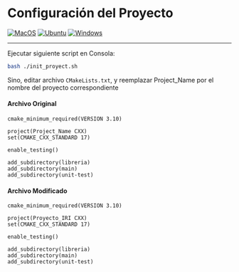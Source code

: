 # Configuración del Proyecto
[![MacOS](https://github.com/UF-IRI/Plantilla_CMake_CPP/actions/workflows/macos.yml/badge.svg)](https://github.com/UF-IRI/Plantilla_CMake_CPP/actions/workflows/macos.yml)
[![Ubuntu](https://github.com/UF-IRI/Plantilla_CMake_CPP/actions/workflows/ubuntu.yml/badge.svg)](https://github.com/UF-IRI/Plantilla_CMake_CPP/actions/workflows/ubuntu.yml)
[![Windows](https://github.com/UF-IRI/Plantilla_CMake_CPP/actions/workflows/windows.yml/badge.svg)](https://github.com/UF-IRI/Plantilla_CMake_CPP/actions/workflows/windows.yml)

---
Ejecutar siguiente script en Consola:
```bash
bash ./init_proyect.sh
```
Sino, editar archivo `CMakeLists.txt`, y reemplazar Project_Name por el nombre del proyecto correspondiente
#### <b>Archivo Original</b>
```text
cmake_minimum_required(VERSION 3.10)

project(Project_Name CXX)
set(CMAKE_CXX_STANDARD 17)

enable_testing()

add_subdirectory(libreria)
add_subdirectory(main)
add_subdirectory(unit-test)
```
#### <b>Archivo Modificado</b>
```text
cmake_minimum_required(VERSION 3.10)

project(Proyecto_IRI CXX)
set(CMAKE_CXX_STANDARD 17)

enable_testing()

add_subdirectory(libreria)
add_subdirectory(main)
add_subdirectory(unit-test)
```